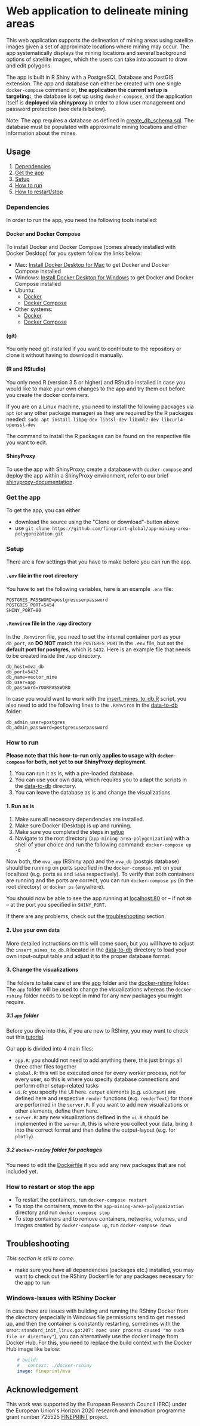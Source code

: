 # Web application to delineate mining areas

This web application supports the delineation of mining areas using satellite images given a set of approximate locations where mining may occur. The app systematically displays the mining locations and several background options of satellite images, which the users can take into account to draw and edit polygons.

The app is built in R Shiny with a PostgreSQL Database and PostGIS extension. The app and database can either be created with one single `docker-compose` command or, **the application the current setup is targeting:**, the database is set up using `docker-compose`, and the application itself is **deployed via shinyproxy** in order to allow user management and password protection (see details below).

Note: The app requires a database as defined in [create_db_schema.sql](db/data/create_db_schema.sql). The database must be populated with approximate mining locations and other information about the mines.

## Usage
1. [Dependencies](#dependencies)
2. [Get the app](#get-the-app)
3. [Setup](#setup)
4. [How to run](#how-to-run)
5. [How to restart/stop](#how-to-restart-or-stop-the-app)

### Dependencies
In order to run the app, you need the following tools installed:

#### Docker and Docker Compose
To install Docker and Docker Compose (comes already installed with Docker Desktop) for you system follow the links below:

- Mac: [Install Docker Desktop for Mac](https://docs.docker.com/docker-for-mac/install/) to get Docker and Docker Compose installed
- Windows: [Install Docker Desktop for Windows](https://docs.docker.com/docker-for-windows/install/) to get Docker and Docker Compose installed
- Ubuntu:
    - [Docker](https://docs.docker.com/install/linux/docker-ce/ubuntu/)
    - [Docker Compose](https://docs.docker.com/compose/install/)
- Other systems:
    - [Docker](https://docs.docker.com/install/)
    - [Docker Compose](https://docs.docker.com/compose/install/)

#### (git)
You only need git installed if you want to contribute to the repository or clone it without having to download it manually.

#### (R and RStudio)
You only need R (version 3.5 or higher) and RStudio installed in case you would like to make your own changes to the app and try them out before you create the docker containers.

If you are on a Linux machine, you need to install the following packages via `apt` (or any other package manager) as they are required by the R packages needed:
`sudo apt install libpq-dev libssl-dev libxml2-dev libcurl4-openssl-dev`

The command to install the R packages can be found on the respective file you want to edit.

#### ShinyProxy
To use the app with ShinyProxy, create a database with `docker-compose` and deploy the app within a ShinyProxy environment, refer to our brief [shinyproxy-documentation](shinyproxy/README.md).

### Get the app
To get the app, you can either

- download the source using the "Clone or download"-button above
- use `git clone https://github.com/fineprint-global/app-mining-area-polygonization.git`

### Setup
There are a few settings that you have to make before you can run the app.

#### `.env` file in the root directory
You have to set the following variables, here is an example `.env` file:

```
POSTGRES_PASSWORD=postgresuserpassword
POSTGRES_PORT=5454
SHINY_PORT=80
```

#### `.Renviron` file in the `/app` directory
In the `.Renviron` file, you need to set the internal container port as your `db_port`, so **DO NOT** match the `POSTGRES_PORT` in the `.env` file, but set the **default port for postgres**, which is `5432`. Here is an example file that needs to be created inside the `/app` directory.

```
db_host=mva_db
db_port=5432
db_name=vector_mine
db_user=app
db_password=YOURPASSWORD
```

In case you would want to work with the [insert_mines_to_db.R](db/data-to-db/insert_mines_to_db.R) script, you also need to add the following lines to the `.Renviron` in the [data-to-db](db/data-to-db/) folder:

```
db_admin_user=postgres
db_admin_password=postgresuserpassword
```

### How to run
**Please note that this how-to-run only applies to usage with `docker-compose` for both, not yet to our ShinyProxy deployment.**

1. You can run it as is, with a pre-loaded database.
2. You can use your own data, which requires you to adapt the scripts in the [data-to-db](db/data-to-db) directory.
3. You can leave the database as is and change the visualizations.

#### 1. Run as is

1. Make sure all necessary dependencies are installed.
2. Make sure Docker (Desktop) is up and running.
3. Make sure you completed the steps in [setup](#setup)
4. Navigate to the root directory (`app-mining-area-polygonization`) with a shell of your choice and run the following command:
`docker-compose up -d`

Now both, the `mva_app` (RShiny app) and the `mva_db` (postgis database) should be running on ports specified in the `docker-compose.yml` on your localhost (e.g. ports `80` and `5454` respectively). To verify that both containers are running and the ports are correct, you can run `docker-compose ps` (in the root directory) or `docker ps` (anywhere).

You should now be able to see the app running at [localhost:80](localhost:80) or – if not `80` – at the port you specified in `SHINY_PORT`.

If there are any problems, check out the [troubleshooting](#troubleshooting) section.

#### 2. Use your own data
More detailed instructions on this will come soon, but you will have to adjust the `insert_mines_to_db.R` located in the [data-to-db](db/data-to-db) directory to load your own input-output table and adjust it to the proper database format.

#### 3. Change the visualizations
The folders to take care of are the [app](app/) folder and the [docker-rshiny](docker-rshiny/) folder. The `app` folder will be used to change the visualizations whereas the `docker-rshiny` folder needs to be kept in mind for any new packages you might require.

##### 3.1 `app` folder
Before you dive into this, if you are new to RShiny, you may want to check out this [tutorial](https://shiny.rstudio.com/tutorial/).

Our app is divided into 4 main files:

- `app.R`: you should not need to add anything there, this just brings all three other files together
- `global.R`: this will be executed once for every worker process, not for every user, so this is where you specify database connections and perform other setup-related tasks
- `ui.R`: you specify the UI here. `output` elements (e.g. `uiOutput`) are defined here and respective `render` functions (e.g. `renderText`) for those are performed in the `server.R`. If you want to add new visualizations or other elements, define them here.
- `server.R`: any new visualizations defined in the `ui.R` should be implemented in the `server.R`, this is where you collect your data, bring it into the correct format and then define the output-layout (e.g. for `plotly`).

##### 3.2 `docker-rshiny` folder for packages
You need to edit the [Dockerfile](docker-rshiny/Dockerfile) if you add any new packages that are not included yet.

### How to restart or stop the app
- To restart the containers, run `docker-compose restart`
- To stop the containers, move to the `app-mining-area-polygonization` directory and run `docker-compose stop`
- To stop containers and to remove containers, networks, volumes, and images created by `docker-compose up`, run `docker-compose down`

## Troubleshooting
*This section is still to come.*

- make sure you have all dependencies (packages etc.) installed, you may want to check out the RShiny Dockerfile for any packages necessary for the app to run

### Windows-Issues with RShiny Docker

In case there are issues with building and running the RShiny Docker from the directory (especially in Windows file permissions tend to get messed up, and then the container is constantly restarting, sometimes with the error: `standard_init_linux.go:207: exec user process caused "no such file or directory"`), you can alternatively use the docker image from Docker Hub. For this, you need to replace the build context with the Docker Hub image like below:
```YAML
    # build:
    #   context: ./docker-rshiny
    image: fineprint/mva
```

## Acknowledgement
This work was supported by the European Research Council (ERC) under the European Union's Horizon 2020 research and innovation programme grant number 725525 [FINEPRINT](https://www.fineprint.global/) project. 
